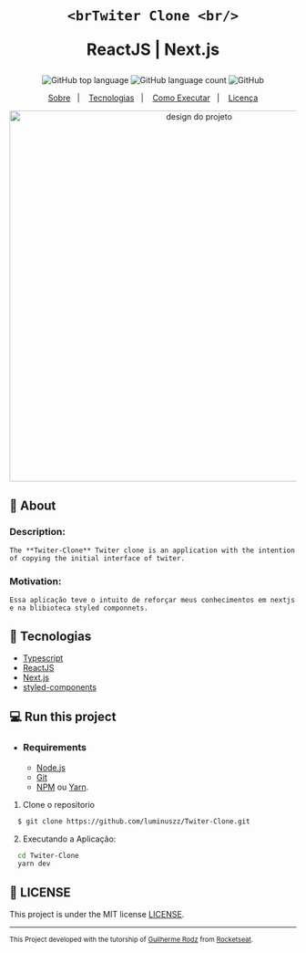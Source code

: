 <h1 align="center">
   
    <brTwiter Clone <br/>
   ReactJS | Next.js
</h1>

<p align="center">
  <img alt="GitHub top language" src="https://img.shields.io/github/languages/top/luminuszz/Twiter-Clone?style=flat-square">
  <img alt="GitHub language count" src="https://img.shields.io/github/languages/count/luminuszz/Twiter-Clone?style=flat-square">
  <img alt="GitHub" src="https://img.shields.io/github/license/luminuszz/Twiter-Clone?style=flat-square"> 
</p>
<p align="center">
  <a href="#bookmark-sobre">Sobre</a>&nbsp;&nbsp;&nbsp;|&nbsp;&nbsp;&nbsp;
  <a href="#rocket-tecnologias">Tecnologias</a>&nbsp;&nbsp;&nbsp;|&nbsp;&nbsp;&nbsp;
  <a href="#boom-como-executar">Como Executar</a>&nbsp;&nbsp;&nbsp;|&nbsp;&nbsp;&nbsp;
  <a href="#memo-licença">Licença</a>
</p>

<p align="center">
  <img alt="design do projeto" width="650px" src="./.github/design.png" />
<p>

## :bookmark: About

  ### Description:  
    The **Twiter-Clone** Twiter clone is an application with the intention of copying the initial interface of twiter.

  ### Motivation: 
    Essa aplicação teve o intuito de reforçar meus conhecimentos em nextjs e na blibioteca styled componnets.

## :rocket: Tecnologias

-  [Typescript](https://www.typescriptlang.org/)
-  [ReactJS](https://reactjs.org/)
-  [Next.js](https://nextjs.org/)
-  [styled-components](https://styled-components.com/)


## 💻 Run this project

- ### **Requirements**

  - [Node.js](https://nodejs.org/en/)
  - [Git](https://git-scm.com/)
  - [NPM](https://www.npmjs.com/) ou [Yarn](https://yarnpkg.com/).

1. Clone o repositorio 
```sh
  $ git clone https://github.com/luminuszz/Twiter-Clone.git
```

2. Executando a Aplicação:

```sh
  cd Twiter-Clone
  yarn dev
```

## :memo: LICENSE

This project is under the MIT license [LICENSE](LICENSE.md).

---
<sup> This Project developed with the tutorship of [Guilherme Rodz](https://github.com/guilhermerodz) from  [Rocketseat](rocketseat.com.br).</sup>
